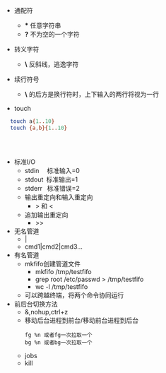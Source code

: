+ 通配符
  + __\*__ 任意字符串
  + __\?__ 不为空的一个字符
+ 转义字符
  + __\\__ 反斜线，逃逸字符
+ 续行符号
  + __\\__ 的后方是换行符时，上下输入的两行将视为一行  
  
+ touch
```bash
  touch a{1..10}
  touch {a,b}{1..10}
  
  
  
```
+ 标准I/O
  + stdin &emsp;标准输入=0
  + stdout&ensp;标准输出=1
  + stderr &ensp;标准错误=2
  + 输出重定向和输入重定向
    + \> 和 <
  + 追加输出重定向
    + \>>
+ 无名管道
  + |
  + cmd1|cmd2|cmd3...
+ 有名管道
  + mkfifo创建管道文件
    - mkfifo /tmp/testfifo
    - grep root /etc/passwd > /tmp/testfifo
    - wc -l /tmp/testfifo
  + 可以跨越终端，将两个命令协同运行
+ 前后台切换方法
  - &,nohup,ctrl+z
  - 移动后台进程到前台/移动前台进程到后台
    ```
    fg %n 或者fg一次拉取一个
    bg %n 或者bg一次拉取一个
    ```
  - jobs
  - kill